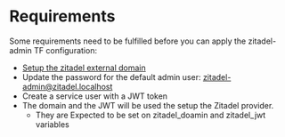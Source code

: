 # Requirements

Some requirements need to be fulfilled before you can apply the zitadel-admin TF configuration:

- [Setup the zitadel external domain](https://zitadel.com/docs/self-hosting/manage/custom-domain#changing-externaldomain-externalport-or-externalsecure)
- Update the password for the default admin user: zitadel-admin@zitadel.localhost
- Create a service user with a JWT token
- The domain and the JWT will be used the setup the Zitadel provider.
  - They are Expected to be set on zitadel_doamin and zitadel_jwt variables

